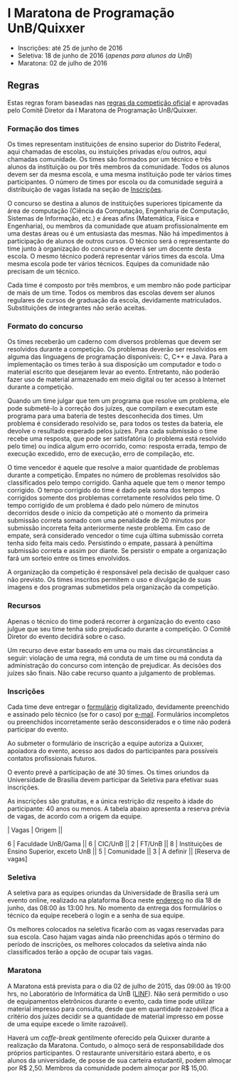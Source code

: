 I Maratona de Programação UnB/Quixxer
====================================

* Inscrições: até 25 de junho de 2016
* Seletiva: 18 de junho de 2016 (_apenas para alunos da UnB_)
* Maratona: 02 de julho de 2016

Regras
------

Estas regras foram baseadas nas [regras da competição oficial](http://maratona.ime.usp.br/regras16.html) e aprovadas pelo Comitê Diretor da I Maratona de Programação UnB/Quixxer.

### Formação dos times

Os times representam instituições de ensino superior do Distrito Federal, aqui
chamadas de escolas, ou instuições privadas e/ou outros, aqui chamadas
comunidade. Os times são formados por um técnico e três alunos da instituição ou
por três membros da comunidade. Todos os alunos devem ser da mesma escola, e
uma mesma instituição pode ter vários times participantes. O número de times por
escola ou da comunidade seguirá a distribuição de vagas listada na seção de
[Inscrições](#inscricoes).

O concurso se destina a alunos de instituições superiores tipicamente da área
de computação (Ciência da Computação, Engenharia de Computação, Sistemas de
Informação, etc.) e áreas afins (Matemática, Física e Engenharia), ou membros da
comunidade que atuam profissionalmente em uma destas áreas ou é um entusiasta
das mesmas. Não há impedimentos à participação de alunos de outros cursos. O
técnico será o representante do time junto à organização do concurso e deverá
ser um docente desta escola. O mesmo técnico poderá representar vários times da
escola. Uma mesma escola pode ter vários técnicos. Equipes da comunidade não
precisam de um técnico.

Cada time é composto por três membros, e um membro não pode participar de mais
de um time. Todos os membros das escolas devem ser alunos regulares de cursos
de graduação da escola, devidamente matriculados. Substituições de integrantes
não serão aceitas.

### Formato do concurso

Os times receberão um caderno com diversos problemas que devem ser resolvidos
durante a competição. Os problemas deverão ser resolvidos em alguma das
linguagens de programação disponíveis: C, C++ e Java. Para a implementação os
times terão à sua disposição um computador e todo o material escrito que
desejarem levar ao evento. Entretanto, não poderão fazer uso de material
armazenado em meio digital ou ter acesso à Internet durante a competição.

Quando um time julgar que tem um programa que resolve um problema, ele pode
submetê-lo à correção dos juízes, que compilam e executam este programa para
uma bateria de testes desconhecida dos times. Um problema é considerado
resolvido se, para todos os testes da bateria, ele devolve o resultado esperado
pelos juízes. Para cada submissão o time recebe uma resposta, que pode ser
satisfatória (o problema está resolvido pelo time) ou indica algum erro
ocorrido, como: resposta errada, tempo de execução excedido, erro de execução,
erro de compilação, etc.

O time vencedor é aquele que resolve a maior quantidade de problemas durante a
competição. Empates no número de problemas resolvidos são classificados pelo
tempo corrigido. Ganha aquele que tem o menor tempo corrigido. O tempo
corrigido do time é dado pela soma dos tempos corrigidos somente dos problemas
corretamente resolvidos pelo time. O tempo corrigido de um problema é dado
pelo número de minutos decorridos desde o início da competição até o momento da
primeira submissão correta somado com uma penalidade de 20 minutos por submissão
incorreta feita anteriormente neste problema. Em caso de empate, será
considerado vencedor o time cuja última submissão correta tenha sido feita mais
cedo. Persistindo o empate, passará à penúltima submissão correta e assim por
diante. Se persistir o empate a organização fará um sorteio entre os times
envolvidos.

A organização da competição é responsável pela decisão de qualquer caso não
previsto. Os times inscritos permitem o uso e divulgação de suas imagens e dos
programas submetidos pela organização da competição.

### Recursos

Apenas o técnico do time poderá recorrer à organização do evento caso julgue que
seu time tenha sido prejudicado durante a competição. O Comitê Diretor do evento
decidirá sobre o caso.

Um recurso deve estar baseado em uma ou mais das circunstâncias a seguir:
violação de uma regra, má conduta de um time ou má conduta da administração do
concurso com intenção de prejudicar. As decisões dos juízes são finais. Não
cabe recurso quanto a julgamento de problemas.

### Inscrições

Cada time deve entregar o [formulário](./Inscricao_2014.pdf?raw=true)
digitalizado, devidamente preenchido e assinado pelo técnico (se for o caso)
por
[e-mail](edsonalves@unb.br).  Formulários incompletos ou preenchidos
incorretamente serão desconsiderados e o time não poderá participar do evento.

Ao submeter o formulário de inscrição a equipe autoriza a Quixxer, apoiadora
do evento, acesso aos dados do participantes para possíveis contatos
profissionais futuros.

O evento prevê a participação de até 30 times. Os times oriundos da Universidade
de Brasília devem participar da Seletiva para efetivar suas inscrições.

As inscrições são gratuitas, e a única restrição diz respeito à idade do
participante: 40 anos ou menos. A tabela abaixo apresenta a reserva prévia de
vagas, de acordo com a origem da equipe.

| Vagas | Origem ||

6 | Faculdade UnB/Gama ||
6 | CIC/UnB ||
2 | FT/UnB ||
8 | Instituições de Ensino Superior, exceto UnB ||
5 | Comunidade ||
3 | A definir ||
[Reserva de vagas]

### Seletiva

A seletiva para as equipes oriundas da Universidade de Brasília será um evento
online, realizado na plataforma Boca neste [endereço](lappis.unb.br/boca) no
dia 18 de junho, das 08:00 às 13:00 hrs. No momento da entrega dos formulários
o técnico da equipe receberá o login e a senha de sua equipe.

Os melhores colocados na seletiva ficarão com as vagas reservadas para sua
escola. Caso hajam vagas ainda não preenchidas após o término do período de
inscrições, os melhores colocados da seletiva ainda não classificados terão
a opção de ocupar tais vagas.

### Maratona

A Maratona está prevista para o dia 02 de julho de 2015, das 09:00 às 19:00 hrs,
no Laboratório de Informática da UnB ([LINF](http://www.cic.unb.br/index.php?option=com_content&view=category&layout=blog&id=30&Itemid=34)). Não será permitido o uso de equipamentos eletrônicos durante o
evento, cada time pode utilizar material impresso para consulta, desde que em
quantidade razoável (fica a critério dos juízes decidir se a quantidade de
material impresso em posse de uma equipe excede o limite razoável).

Haverá um _coffe-break_ gentilmente oferecido pela Quixxer durante a realização
da Maratona. Contudo, o almoço será de responsabilidade dos próprios
participantes. O restaurante universitário estará aberto, e os alunos da
universidade, de posse de sua carteira estudantil, podem almoçar por R$ 2,50.
Membros da comunidade podem almoçar por R$ 15,00.
